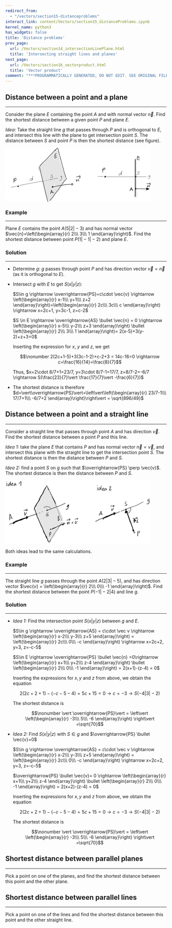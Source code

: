 ```yaml
---
redirect_from:
  - "/vectors/section15-distanceproblems"
interact_link: content/Vectors/section15_distanceProblems.ipynb
kernel_name: python3
has_widgets: false
title: 'Distance problems'
prev_page:
  url: /Vectors/section14_intersectionLinePlane.html
  title: 'Intersecting straight lines and planes'
next_page:
  url: /Vectors/section16_vectorproduct.html
  title: 'Vector product'
comment: "***PROGRAMMATICALLY GENERATED, DO NOT EDIT. SEE ORIGINAL FILES IN /content***"
---
```




## Distance between a point and a plane
---

Consider the plane $E$ containing the point $A$ and with normal vector $\vec{n}$. Find the shortest distance between a given point $P$ and plane $E$. 

_Idea:_ Take the straight line $g$ that passes through $P$ and is orthogonal to $E$, and intersect this line with the plane to get intersection point $S$. The distance between $S$ and point $P$ is then the shortest distance (see figure).

   <img src="./pics/shortDistPlane.png" width="90%" align="center">
   
### Example
---

Plane $E$ contains the point $A(5\vert 2\vert -3)$ and has normal vector $\vec{n}=\left(\begin{array}{r} 2\\\ 3\\\ 1 \end{array}\right)$. Find the shortest distance between point $P(1\vert -1 \vert -2)$ and plane $E$. 


### Solution
----
    
- Determine $g$: $g$ passes through point $P$ and has direction vector $\vec v = \vec{n}$ (as it is orthogonal to $E$).

- Intersect $g$ with $E$ to get $S(x\vert y\vert z)$: 

  $S\in g \rightarrow \overrightarrow{PS}=c\cdot \vec{v} \rightarrow \left(\begin{array}{r} x-1\\\ y+1\\\ z+2 \end{array}\right)=\left(\begin{array}{r} 2c\\\ 3c\\\ c \end{array}\right) \rightarrow x=2c+1, y=3c-1, z=c-2$
     
  $S \in E \rightarrow \overrightarrow{AS} \bullet \vec{n} = 0 \rightarrow \left(\begin{array}{r} x-5\\\ y-2\\\ z+3 \end{array}\right) \bullet \left(\begin{array}{r} 2\\\ 3\\\ 1 \end{array}\right)= 2(x-5)+3(y-2)+z+3=0$  
     
  Inserting the expression for $x$, $y$ and $z$, we get 
     
  $$\nonumber 2(2c+1-5)+3(3c-1-2)+c-2+3 = 14c-16=0 \rightarrow c=\frac{16}{14}=\frac{8}{7}$$  
     
  Thus, $x=2\cdot 8/7+1=23/7, y=3\cdot 8/7-1=17/7, z=8/7-2=-6/7 \rightarrow S(\frac{23}{7}\vert \frac{17}{7}\vert -\frac{6}{7})$
     
- The shortest distance is therefore $d=\vert\overrightarrow{PS}\vert=\left\vert\left(\begin{array}{r} 23/7-1\\\ 17/7+1\\\ -6/7+2 \end{array}\right)\right\vert =  \sqrt{896/49}$




## Distance between a point and a straight line
---

Consider a straight line that passes through point $A$ and has direction $\vec v$. Find the shortest distance between a point $P$ and this line.

_Idea 1:_ take the plane $E$ that contains $P$ and has normal vector $\vec n = \vec v$, and intersect this plane with the straight line to get the intersection point $S$. The shortest distance is then the distance between $P$ and $S$.

_Idea 2:_ find a point $S$ on $g$ such that $\overrightarrow{PS} \perp \vec{v}$. The shortest distance is then the distance between $P$ and $S$.  


<img src="./pics/shortDist.png" width="90%" align="center">


Both ideas lead to the same calculations.


### Example
---

The straight line $g$ passes through the point $A(2\vert 3\vert -5)$, and has direction vector $\vec{v} = \left(\begin{array}{r} 2\\\ 0\\\ -1 \end{array}\right)$. Find the shortest distance between the point $P(-1\vert -2\vert 4)$ and line $g$.

### Solution
---

- _Idea 1:_  Find the intersection point $S(x\vert y\vert z)$ between $g$ and $E$.

   $S\in g \rightarrow \overrightarrow{AS} = c\cdot \vec v \rightarrow \left(\begin{array}{r} x-2\\\ y-3\\\ z+5 \end{array}\right) = \left(\begin{array}{r} 2c\\\ 0\\\ -c \end{array}\right) \rightarrow x=2c+2, y=3, z=-c-5$ 
   
   $S\in E \rightarrow \overrightarrow{PS} \bullet \vec{n} =0\rightarrow \left(\begin{array}{r} x+1\\\ y+2\\\ z-4 \end{array}\right) \bullet \left(\begin{array}{r} 2\\\ 0\\\ -1 \end{array}\right) = 2(x+1)-(z-4) = 0$  
   
   Inserting the expressions for $x, y$ and $z$ from above, we obtain the equation
   
   $$\nonumber 2(2c+2+1)-(-c-5-4)=5c+15=0 \rightarrow c=-3 \rightarrow S(-4 \vert 3\vert -2)$$
   
   The shortest distance is 
   
   $$\nonumber \vert \overrightarrow{PS}\vert = \left\vert \left(\begin{array}{r} -3\\\ 5\\\ -6 \end{array}\right) \right\vert =\sqrt{70}$$

- _Idea 2:_ Find $S(x\vert y\vert z)$ with $S\in g$ and $\overrightarrow{PS} \bullet \vec{v}=0$

    $S\in g \rightarrow \overrightarrow{AS} = c\cdot \vec v \rightarrow \left(\begin{array}{r} x-2\\\ y-3\\\ z+5 \end{array}\right) = \left(\begin{array}{r} 2c\\\ 0\\\ -c \end{array}\right) \rightarrow x=2c+2, y=3, z=-c-5$ 
    
    $\overrightarrow{PS} \bullet \vec{v}= 0 \rightarrow \left(\begin{array}{r} x+1\\\ y+2\\\ z-4 \end{array}\right) \bullet \left(\begin{array}{r} 2\\\ 0\\\ -1 \end{array}\right) = 2(x+2)-(z-4) = 0$  
   
   Inserting the expressions for $x, y$ and $z$ from above, we obtain the equation
   
   $$\nonumber 2(2c+2+1)-(-c-5-4)=5c+15=0 \rightarrow c=-3 \rightarrow S(-4 \vert 3\vert -2)$$
   
   The shortest distance is 
   
   $$\nonumber \vert \overrightarrow{PS}\vert = \left\vert \left(\begin{array}{r} -3\\\ 5\\\ -6 \end{array}\right) \right\vert =\sqrt{70}$$



## Shortest distance between parallel planes
---

Pick a point on one of the planes, and find the shortest distance between this point and the other plane.

## Shortest distance between parallel lines
---

Pick a point on one of the lines and find the shortest distance between this point and the other straight line.




